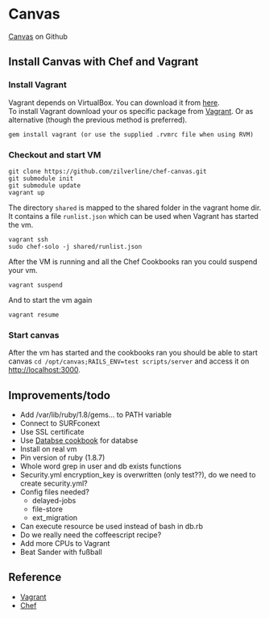 # Canvas

[Canvas](https://github.com/instructure/canvas-lms) on Github

## Install Canvas with Chef and Vagrant

### Install Vagrant
Vagrant depends on VirtualBox. You can download it from [here](http://www.virtualbox.org/wiki/Downloads).  
To install Vagrant download your os specific package from [Vagrant](http://downloads.vagrantup.com/).
Or as alternative (though the previous method is preferred).

    gem install vagrant (or use the supplied .rvmrc file when using RVM)

### Checkout and start VM

    git clone https://github.com/zilverline/chef-canvas.git
    git submodule init
    git submodule update
    vagrant up

The directory `shared` is mapped to the shared folder in the vagrant home dir.
It contains a file `runlist.json` which can be used when Vagrant has started the vm.

    vagrant ssh
    sudo chef-solo -j shared/runlist.json

After the VM is running and all the Chef Cookbooks ran you could suspend your vm.

    vagrant suspend

And to start the vm again

    vagrant resume

### Start canvas
After the vm has started and the cookbooks ran you should be able to start canvas `cd /opt/canvas;RAILS_ENV=test scripts/server` and access it on [http://localhost:3000](http://localhost:3000).

## Improvements/todo

* Add /var/lib/ruby/1.8/gems... to PATH variable
* Connect to SURFconext
* Use SSL certificate
* Use [Databse cookbook](https://github.com/opscode-cookbooks/database) for databse
* Install on real vm
* Pin version of ruby (1.8.7)
* Whole word grep in user and db exists functions
* Security.yml encryption_key is overwritten (only test??), do we need to create security.yml?
* Config files needed?
    * delayed-jobs
    * file-store
    * ext_migration
* Can execute resource be used instead of bash in db.rb
* Do we really need the coffeescript recipe?
* Add more CPUs to Vagrant
* Beat Sander with fußball

## Reference

* [Vagrant](http://vagrantup.com)
* [Chef](http://www.opscode.com/chef)
